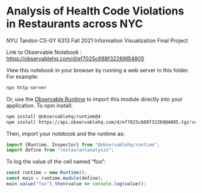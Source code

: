 # Analysis of Health Code Violations in Restaurants across NYC

NYU Tandon CS-GY 6313 Fall 2021 Information Visualization Final Project

Link to Observable Notebook : https://observablehq.com/d/ef7025c688f32269@4805

View this notebook in your browser by running a web server in this folder. For
example:

~~~sh
npx http-server
~~~

Or, use the [Observable Runtime](https://github.com/observablehq/runtime) to
import this module directly into your application. To npm install:

~~~sh
npm install @observablehq/runtime@4
npm install https://api.observablehq.com/d/ef7025c688f32269@4805.tgz?v=3
~~~

Then, import your notebook and the runtime as:

~~~js
import {Runtime, Inspector} from "@observablehq/runtime";
import define from "restaurantanalysis";
~~~

To log the value of the cell named “foo”:

~~~js
const runtime = new Runtime();
const main = runtime.module(define);
main.value("foo").then(value => console.log(value));
~~~

